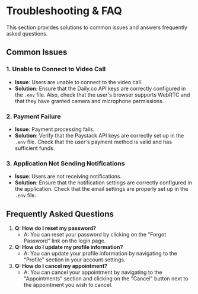 # Troubleshooting & FAQ

This section provides solutions to common issues and answers frequently asked questions.

## Common Issues

### 1. Unable to Connect to Video Call

*   **Issue**: Users are unable to connect to the video call.
*   **Solution**: Ensure that the Daily.co API keys are correctly configured in the `.env` file. Also, check that the user's browser supports WebRTC and that they have granted camera and microphone permissions.

### 2. Payment Failure

*   **Issue**: Payment processing fails.
*   **Solution**: Verify that the Paystack API keys are correctly set up in the `.env` file. Check that the user's payment method is valid and has sufficient funds.

### 3. Application Not Sending Notifications

*   **Issue**: Users are not receiving notifications.
*   **Solution**: Ensure that the notification settings are correctly configured in the application. Check that the email settings are properly set up in the `.env` file.

## Frequently Asked Questions

1.  **Q: How do I reset my password?**
    *   A: You can reset your password by clicking on the "Forgot Password" link on the login page.
2.  **Q: How do I update my profile information?**
    *   A: You can update your profile information by navigating to the "Profile" section in your account settings.
3.  **Q: How do I cancel my appointment?**
    *   A: You can cancel your appointment by navigating to the "Appointments" section and clicking on the "Cancel" button next to the appointment you wish to cancel.
